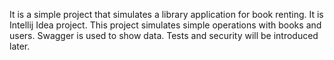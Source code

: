 It is a simple project that simulates a library application for book renting.
It is Intellij Idea project.
This project simulates simple operations with books and users.
Swagger is used to show data.
Tests and security will be introduced later.
